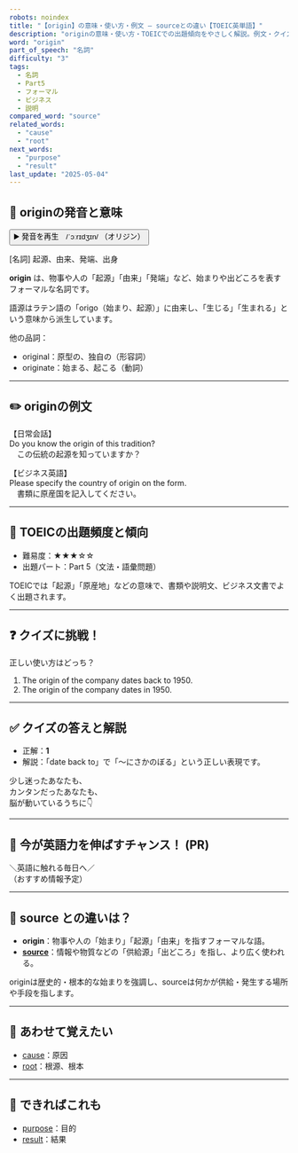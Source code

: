 ```yaml
---
robots: noindex
title: "【origin】の意味・使い方・例文 ― sourceとの違い【TOEIC英単語】"
description: "originの意味・使い方・TOEICでの出題傾向をやさしく解説。例文・クイズ付きでsourceとの違いもわかりやすく学べます。"
word: "origin"
part_of_speech: "名詞"
difficulty: "3"
tags:
  - 名詞
  - Part5
  - フォーマル
  - ビジネス
  - 説明
compared_word: "source"
related_words:
  - "cause"
  - "root"
next_words:
  - "purpose"
  - "result"
last_update: "2025-05-04"
---
```


## 🔰 originの発音と意味

<button class="play-audio" onclick="playTTS('origin')">
  <span class="play-audio-main">
    ▶️ 発音を再生　/ˈɔːrɪdʒɪn/
  </span>
  <span class="play-audio-sub">
    （オリジン）
  </span>
</button>

[名詞] 起源、由来、発端、出身

**origin** は、物事や人の「起源」「由来」「発端」など、始まりや出どころを表すフォーマルな名詞です。

語源はラテン語の「origo（始まり、起源）」に由来し、「生じる」「生まれる」という意味から派生しています。

他の品詞：  
- original：原型の、独自の（形容詞）
- originate：始まる、起こる（動詞）

---

## ✏️ originの例文

【日常会話】  
Do you know the origin of this tradition?  
　この伝統の起源を知っていますか？

【ビジネス英語】  
Please specify the country of origin on the form.  
　書類に原産国を記入してください。

---

## 🎯 TOEICの出題頻度と傾向

- 難易度：★★★☆☆
- 出題パート：Part 5（文法・語彙問題）

TOEICでは「起源」「原産地」などの意味で、書類や説明文、ビジネス文書でよく出題されます。

---

## ❓ クイズに挑戦！

正しい使い方はどっち？

1. The origin of the company dates back to 1950.  
2. The origin of the company dates in 1950.

---

## ✅ クイズの答えと解説

- 正解：**1**
- 解説：「date back to」で「～にさかのぼる」という正しい表現です。

少し迷ったあなたも、  
カンタンだったあなたも、  
脳が動いているうちに👇️

---

## 🚀 今が英語力を伸ばすチャンス！ (PR)

<div class="info-center">
＼英語に触れる毎日へ／<br>  
（おすすめ情報予定）
</div>

---

## 🤔  source との違いは？

- **origin**：物事や人の「始まり」「起源」「由来」を指すフォーマルな語。
- **[source](/word/source/)**：情報や物質などの「供給源」「出どころ」を指し、より広く使われる。

originは歴史的・根本的な始まりを強調し、sourceは何かが供給・発生する場所や手段を指します。

---

## 🧩 あわせて覚えたい

- [cause](/word/cause/)：原因
- [root](/word/root/)：根源、根本

---

## 📖 できればこれも

- [purpose](/word/purpose/)：目的
- [result](/word/result/)：結果

<!-- cvid: aid42_bid34 -->

